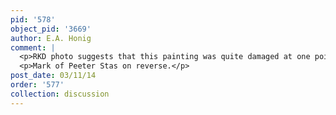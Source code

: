 ```yaml
---
pid: '578'
object_pid: '3669'
author: E.A. Honig
comment: |
  <p>RKD photo suggests that this painting was quite damaged at one point, like figure at lower left was almost gone; Ertz's reproduction clearly shows it in a different state. </p>
  <p>Mark of Peeter Stas on reverse.</p>
post_date: 03/11/14
order: '577'
collection: discussion
---
```

